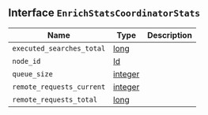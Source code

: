## Interface `EnrichStatsCoordinatorStats`

| Name | Type | Description |
| - | - | - |
| `executed_searches_total` | [long](./long.md) | &nbsp; |
| `node_id` | [Id](./Id.md) | &nbsp; |
| `queue_size` | [integer](./integer.md) | &nbsp; |
| `remote_requests_current` | [integer](./integer.md) | &nbsp; |
| `remote_requests_total` | [long](./long.md) | &nbsp; |
